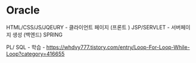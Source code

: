 # Oracle




HTML/CSS/JS/JQEURY - 클라이언트 페이지 (프론트 )
JSP/SERVLET - 서버페이지 생성 (백엔드)
SPRING 



PL/ SQL  - 학습 - https://whdvy777.tistory.com/entry/Loop-For-Loop-While-Loop?category=416655   
